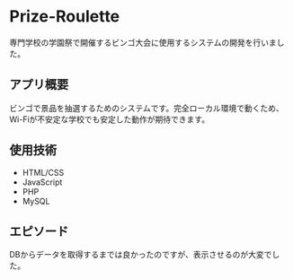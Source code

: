 # Prize-Roulette
専門学校の学園祭で開催するビンゴ大会に使用するシステムの開発を行いました。

## アプリ概要
ビンゴで景品を抽選するためのシステムです。完全ローカル環境で動くため、Wi-Fiが不安定な学校でも安定した動作が期待できます。

## 使用技術
- HTML/CSS
- JavaScript
- PHP
- MySQL

## エピソード
DBからデータを取得するまでは良かったのですが、表示させるのが大変でした。
